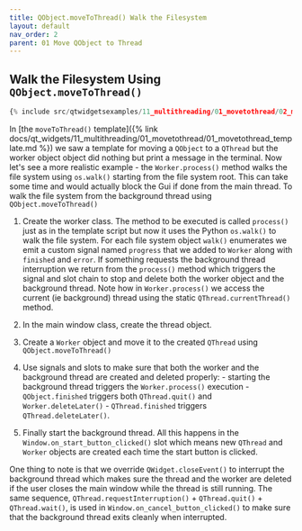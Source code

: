 ```yaml
---
title: QObject.moveToThread() Walk the Filesystem
layout: default
nav_order: 2
parent: 01 Move QObject to Thread
---
```


## Walk the Filesystem Using `QObject.moveToThread()`

```python
{% include src/qtwidgetsexamples/11_multithreading/01_movetothread/02_movetothread_walk_filesystem.py %}
```

In [the `moveToThread()` template]({% link docs/qt_widgets/11_multithreading/01_movetothread/01_movetothread_template.md %}) we saw a template for moving a `QObject` to a `QThread` but the worker object object did nothing but print a message in the terminal. Now let's see a more realistic example - the `Worker.process()` method walks the file system using `os.walk()` starting from the file system root. This can take some time and would actually block the Gui if done from the main thread. To walk the file system from the background thread using `QObject.moveToThread()`

1. Create the worker class. The method to be executed is called `process()` just as in the template script but now it uses the Python `os.walk()` to walk the file system. For each file system object `walk()` enumerates we emit a custom signal named `progress` that we added to `Worker` along with `finished` and `error`. If something requests the background thread interruption we return from the `process()` method which triggers the signal and slot chain to stop and delete both the worker object and the background thread. Note how in `Worker.process()` we access the current (ie background) thread using the static `QThread.currentThread()` method.

2. In the main window class, create the thread object.

3. Create a `Worker` object and move it to the created `QThread` using `QObject.moveToThread()`

4. Use signals and slots to make sure that both the worker and the background thread are created and deleted properly: - starting the background thread triggers the `Worker.process()` execution - `QObject.finished` triggers both `QThread.quit()` and `Worker.deleteLater()` - `QThread.finished` triggers `QThread.deleteLater()`.

5. Finally start the background thread. All this happens in the `Window.on_start_button_clicked()` slot which means new `QThread` and `Worker` objects are created each time the start button is clicked.

One thing to note is that we override `QWidget.closeEvent()` to interrupt the background thread which makes sure the thread and the worker are deleted if the user closes the main window while the thread is still running. The same sequence, `QThread.requestInterruption()` + `QThread.quit()` + `QThread.wait()`, is used in `Window.on_cancel_button_clicked()` to make sure that the background thread exits cleanly when interrupted.
